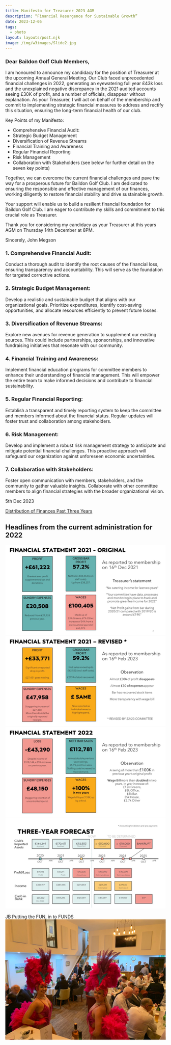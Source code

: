 ```yaml
---
title: Manifesto for Treasurer 2023 AGM
description: “Financial Resurgence for Sustainable Growth”
date: 2023-12-05
tags:
  - photo
layout: layouts/post.njk
image: /img/w3images/Slide2.jpg
---
```


<h3>Dear Baildon Golf Club Members,</h3>


I am honoured to announce my candidacy for the position of Treasurer at the upcoming Annual General Meeting. Our Club faced unprecedented financial challenges in 2022, generating an eyewatering full year £43k loss and the unexplained negative discrepancy in the 2021 audited accounts seeing £30K of profit, and a number of officials, disappear without explanation. As your Treasurer, I will act on behalf of the membership and commit to implementing strategic financial measures to address and rectify this situation, ensuring the long-term financial health of our club.

Key Points of my Manifesto:
* Comprehensive Financial Audit:
* Strategic Budget Management
* Diversification of Revenue Streams
* Financial Training and Awareness
* Regular Financial Reporting
* Risk Management
* Collaboration with Stakeholders
(see below for further detail on the seven key points)

Together, we can overcome the current financial challenges and pave the way for a prosperous future for Baildon Golf Club. I am dedicated to ensuring the responsible and effective management of our finances, working diligently to restore financial stability and drive sustainable growth.

Your support will enable us to build a resilient financial foundation for Baildon Golf Club. I am eager to contribute my skills and commitment to this crucial role as Treasurer.

Thank you for considering my candidacy as your Treasurer at this years AGM on Thursday 14th December at 8PM.

Sincerely,
John Megson

<h3> 1.      Comprehensive Financial Audit: </h3>
Conduct a thorough audit to identify the root causes of the financial loss, ensuring transparency and accountability. This will serve as the foundation for targeted corrective actions.
<h3> 2.      Strategic Budget Management:</h3>
Develop a realistic and sustainable budget that aligns with our organizational goals. Prioritize expenditures, identify cost-saving opportunities, and allocate resources efficiently to prevent future losses.
<h3> 3.      Diversification of Revenue Streams:</h3>
Explore new avenues for revenue generation to supplement our existing sources. This could include partnerships, sponsorships, and innovative fundraising initiatives that resonate with our community.
<h3> 4.      Financial Training and Awareness:</h3>
Implement financial education programs for committee members to enhance their understanding of financial management. This will empower the entire team to make informed decisions and contribute to financial sustainability.
<h3> 5.      Regular Financial Reporting:</h3>
Establish a transparent and timely reporting system to keep the committee and members informed about the financial status. Regular updates will foster trust and collaboration among stakeholders.
<h3> 6.      Risk Management:</h3>
Develop and implement a robust risk management strategy to anticipate and mitigate potential financial challenges. This proactive approach will safeguard our organization against unforeseen economic uncertainties.
<h3> 7.      Collaboration with Stakeholders:</h3>
Foster open communication with members, stakeholders, and the community to gather valuable insights. Collaborate with other committee members to align financial strategies with the broader organizational vision.

5th Dec 2023

<a href="https://brilliant-torte-5d2f1c.netlify.app/finance/">Distribution of Finances Past Three Years</a>

<h2>Headlines from the current administration for 2022</h2>
    <img src="/img/w3images/Slide2.JPG" class="w3-image" alt="Financial; Statement 2021 - Original">
    <img src="/img/w3images/Slide3.JPG" class="w3-image" alt="Financial; Statement 2021 - Revised">
    <img src="/img/w3images/Slide4.JPG" class="w3-image" alt="Financial; Statement 2022">
    <img src="/img/w3images/Slide5.JPG" class="w3-image" alt="Three Year Forecast">

   JB Putting the FUN, in to FUNDS
    <img src="/img/w3images/events.jpg" class="w3-image" alt="Club Dinner 2019">